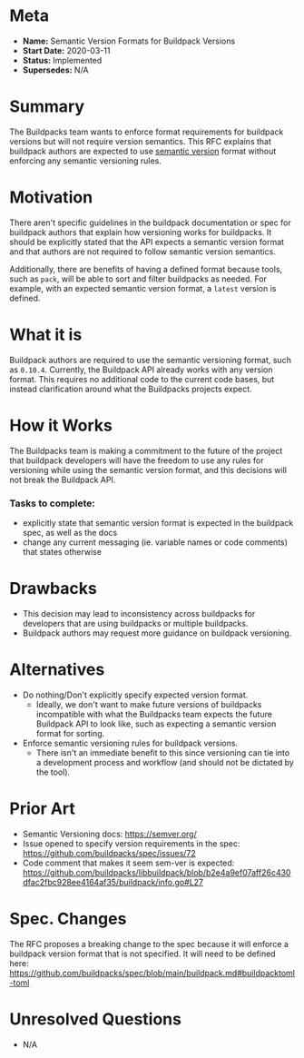 # Meta
[meta]: #meta
- **Name:** Semantic Version Formats for Buildpack Versions
- **Start Date:** 2020-03-11
- **Status:** Implemented
- **Supersedes:** N/A

# Summary
[summary]: #summary

The Buildpacks team wants to enforce format requirements for buildpack versions but will not require version semantics. This RFC explains that buildpack authors are expected to use [semantic version](https://semver.org/) format without enforcing any semantic versioning rules.

# Motivation
[motivation]: #motivation

There aren't specific guidelines in the buildpack documentation or spec for buildpack authors that explain how versioning works for buildpacks. It should be explicitly stated that the API expects a semantic version format and that authors are not required to follow semantic version semantics.

Additionally, there are benefits of having a defined format because tools, such as `pack`, will be able to sort and filter buildpacks as needed. For example, with an expected semantic version format, a `latest` version is defined.

# What it is
[what-it-is]: #what-it-is

Buildpack authors are required to use the semantic versioning format, such as `0.10.4`. Currently, the Buildpack API already works with any version format. This requires no additional code to the current code bases, but instead clarification around what the Buildpacks projects expect.

# How it Works
[how-it-works]: #how-it-works

The Buildpacks team is making a commitment to the future of the project that buildpack developers will have the freedom to use any rules for versioning while using the semantic version format, and this decisions will not break the Buildpack API.

### Tasks to complete:
- explicitly state that semantic version format is expected in the buildpack spec, as well as the docs
- change any current messaging (ie. variable names or code comments) that states otherwise

# Drawbacks
[drawbacks]: #drawbacks

- This decision may lead to inconsistency across buildpacks for developers that are using buildpacks or multiple buildpacks.
- Buildpack authors may request more guidance on buildpack versioning.

# Alternatives
[alternatives]: #alternatives

- Do nothing/Don't explicitly specify expected version format.
  - Ideally, we don't want to make future versions of buildpacks incompatible with what the Buildpacks team expects the future Buildpack API to look like, such as expecting a semantic version format for sorting.
- Enforce semantic versioning rules for buildpack versions.
  - There isn't an immediate benefit to this since versioning can tie into a development process and workflow (and should not be dictated by the tool).

# Prior Art
[prior-art]: #prior-art

- Semantic Versioning docs: https://semver.org/
- Issue opened to specify version requirements in the spec: https://github.com/buildpacks/spec/issues/72
- Code comment that makes it seem sem-ver is expected: https://github.com/buildpacks/libbuildpack/blob/b2e4a9ef07aff26c430dfac2fbc928ee4164af35/buildpack/info.go#L27

# Spec. Changes
[spec-changes]: #spec-changes

The RFC proposes a breaking change to the spec because it will enforce a buildpack version format that is not specified. It will need to be defined here: https://github.com/buildpacks/spec/blob/main/buildpack.md#buildpacktoml-toml

# Unresolved Questions
[unresolved-questions]: #unresolved-questions

- N/A
